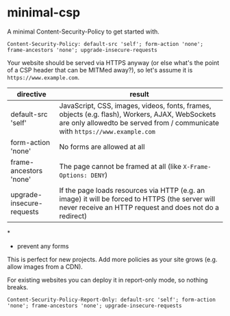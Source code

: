 # minimal-csp

A minimal Content-Security-Policy to get started with.

```
Content-Security-Policy: default-src 'self'; form-action 'none'; frame-ancestors 'none'; upgrade-insecure-requests
```

Your website should be served via HTTPS anyway (or else what's the point of a CSP header that can be MITMed away?), so let's assume it is `https://www.example.com`.

| directive                 | result                                                                                                                                                                         |
| ------------------------- | ------------------------------------------------------------------------------------------------------------------------------------------------------------------------------ |
| default-src 'self'        | JavaScript, CSS, images, videos, fonts, frames, objects (e.g. flash), Workers, AJAX, WebSockets are only allowedto be served from / communicate with `https://www.example.com` |
| form-action 'none'        | No forms are allowed at all                                                                                                                                                    |
| frame-ancestors 'none'    | The page cannot be framed at all (like `X-Frame-Options: DENY`)                                                                                                                |
| upgrade-insecure-requests | If the page loads resources via HTTP (e.g. an image) it will be forced to HTTPS (the server will never receive an HTTP request and does not do a redirect)                     |

\*

* prevent any forms

This is perfect for new projects. Add more policies as your site grows (e.g. allow images from a CDN).

For existing websites you can deploy it in report-only mode, so nothing breaks.

```
Content-Security-Policy-Report-Only: default-src 'self'; form-action 'none'; frame-ancestors 'none'; upgrade-insecure-requests
```
